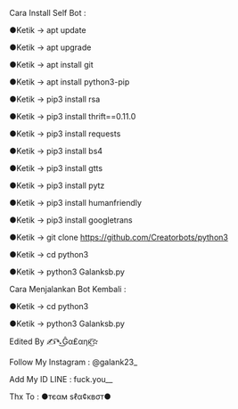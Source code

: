 Cara Install Self Bot :

●Ketik -> apt update

●Ketik -> apt upgrade

●Ketik -> apt install git

●Ketik -> apt install python3-pip

●Ketik -> pip3 install rsa

●Ketik -> pip3 install thrift==0.11.0

●Ketik -> pip3 install requests

●Ketik -> pip3 install bs4

●Ketik -> pip3 install gtts

●Ketik -> pip3 install pytz

●Ketik -> pip3 install humanfriendly

●Ketik -> pip3 install googletrans

●Ketik -> git clone https://github.com/Creatorbots/python3

●Ketik -> cd python3

●Ketik -> python3 Galanksb.py

Cara Menjalankan Bot Kembali :

●Ketik -> cd python3

●Ketik -> python3 Galanksb.py

Edited By ✍͡➴͜Ĝα₤αηĸ͜͡✫

Follow My Instagram : @galank23_

Add My ID LINE : fuck.you__

Thx To :
●тєαм ѕℓα¢ĸвσт●

